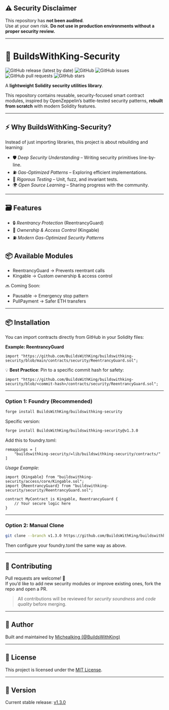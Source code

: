 ## ⚠ Security Disclaimer

This repository has **not been audited**.  
Use at your own risk. **Do not use in production environments without a proper security review.**

---

# 🔐 BuildsWithKing-Security

![GitHub release (latest by date)](https://img.shields.io/github/v/release/BuildsWithKing/buildswithking-security)
![GitHub](https://img.shields.io/github/license/BuildsWithKing/buildswithking-security)
![GitHub issues](https://img.shields.io/github/issues/BuildsWithKing/buildswithking-security)
![GitHub pull requests](https://img.shields.io/github/issues-pr/BuildsWithKing/buildswithking-security)
![GitHub stars](https://img.shields.io/github/stars/BuildsWithKing/buildswithking-security?style=social)

A **lightweight Solidity security utilities library**.  

This repository contains reusable, security-focused smart contract modules, inspired by OpenZeppelin’s battle-tested security patterns, **rebuilt from scratch** with modern Solidity features.

---

## ⚡ Why BuildsWithKing-Security?
Instead of just importing libraries, this project is about rebuilding and learning:  

- 🛡 *Deep Security Understanding* – Writing security primitives line-by-line.  
- ⛽ *Gas-Optimized Patterns* – Exploring efficient implementations.  
- 🧪 *Rigorous Testing* – Unit, fuzz, and invariant tests.  
- 🌍 *Open Source Learning* – Sharing progress with the community.  

---

## 🗃 Features
- 🔒 *Reentrancy Protection* (ReentrancyGuard)  
- 👑 *Ownership & Access Control* (Kingable)  
- ⛽ *Modern Gas-Optimized Security Patterns*

## 📦 Available Modules
- ReentrancyGuard → Prevents reentrant calls  
- Kingable → Custom ownership & access control  

🔜 Coming Soon:  
- Pausable → Emergency stop pattern  
- PullPayment → Safer ETH transfers

---

## 📦 Installation

You can import contracts directly from GitHub in your Solidity files:  

**Example: ReentrancyGuard**

```solidity
import "https://github.com/BuildsWithKing/buildswithking-security/blob/main/contracts/security/ReentrancyGuard.sol";
```

💡 **Best Practice**: Pin to a specific commit hash for safety:  

```solidity
import "https://github.com/BuildsWithKing/buildswithking-security/blob/<commit-hash>/contracts/security/ReentrancyGuard.sol";
```

---

### Option 1: Foundry (Recommended)

```bash
forge install BuildsWithKing/buildswithking-security
```

Specific version:

```bash
forge install BuildsWithKing/buildswithking-security@v1.3.0
```

Add this to foundry.toml: 
```
remappings = [
    "buildswithking-security/=lib/buildswithking-security/contracts/"
]
```

*Usage Example*:  

```solidity
import {Kingable} from "buildswithking-security/access/core/Kingable.sol";
import {ReentrancyGuard} from "buildswithking-security/security/ReentrancyGuard.sol";

contract MyContract is Kingable, ReentrancyGuard {
    // Your secure logic here
}
```
---

### Option 2: Manual Clone

```bash
git clone --branch v1.3.0 https://github.com/BuildsWithKing/buildswithking-security.git lib/buildswithking-security
```

Then configure your foundry.toml the same way as above.

---

## 🤝 Contributing

Pull requests are welcome! 🚀  
If you’d like to add new security modules or improve existing ones, fork the repo and open a PR.  

> All contributions will be reviewed for *security soundness* and *code quality* before merging.

---

## 👤 Author
Built and maintained by [Michealking (@BuildsWithKing)](https://github.com/BuildsWithKing)

---

## 📜 License
This project is licensed under the [MIT License](https://github.com/BuildsWithKing/buildswithking-security/blob/main/LICENSE).

---

## 📌 Version
Current stable release: [v1.3.0](https://github.com/BuildsWithKing/buildswithking-security/releases/tag/v1.3.0)
